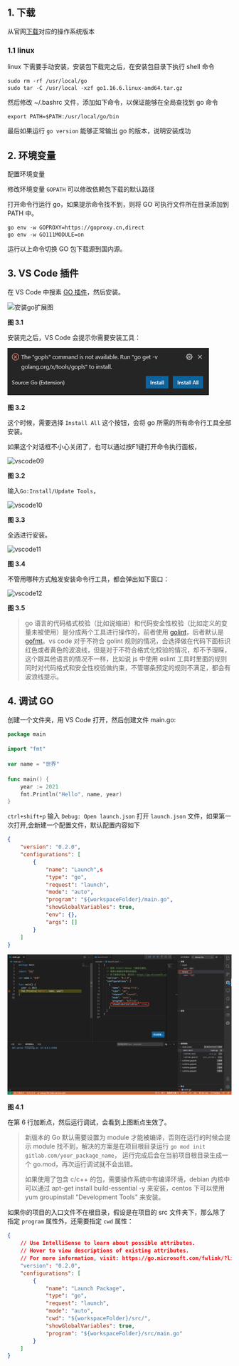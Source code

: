 ## 1. 下载

从官网[下载](https://golang.org/dl/)对应的操作系统版本

### 1.1 linux

linux 下需要手动安装，安装包下载完之后，在安装包目录下执行 shell 命令

```shell
sudo rm -rf /usr/local/go
sudo tar -C /usr/local -xzf go1.16.6.linux-amd64.tar.gz
```

然后修改 ~/.bashrc 文件，添加如下命令，以保证能够在全局查找到 go 命令

```shell
export PATH=$PATH:/usr/local/go/bin
```

最后如果运行 `go version` 能够正常输出 go 的版本，说明安装成功



## 2. 环境变量

配置环境变量

修改环境变量 `GOPATH` 可以修改依赖包下载的默认路径

打开命令行运行 go，如果提示命令找不到，则将 GO 可执行文件所在目录添加到 PATH 中。

```shell
go env -w GOPROXY=https://goproxy.cn,direct
go env -w GO111MODULE=on
```

运行以上命令切换 GO 包下载源到国内源。

## 3. VS Code 插件

在 VS Code 中搜素 [GO 插件](https://marketplace.visualstudio.com/items?itemName=golang.Go)，然后安装。

![安装go扩展图](https://www.liwenzhou.com/images/Go/install_go_dev/vscode_plugin.png)

**图 3.1**

安装完之后，VS Code 会提示你需要安装工具：

![](images/install_tip.png)

**图 3.2**

这个时候，需要选择 `Install All` 这个按钮，会将 go 所需的所有命令行工具全部安装。

如果这个对话框不小心关闭了，也可以通过按F1键打开命令执行面板，

![vscode09](https://www.liwenzhou.com/images/Go/00_config_VSCode/vscode09.png)

**图 3.2**

输入`Go:Install/Update Tools`，

![vscode10](https://www.liwenzhou.com/images/Go/00_config_VSCode/vscode10.png)

**图 3.3**

全选进行安装。

![vscode11](https://www.liwenzhou.com/images/Go/00_config_VSCode/vscode11.png)

**图 3.4**

不管用哪种方式触发安装命令行工具，都会弹出如下窗口：

![vscode12](https://www.liwenzhou.com/images/Go/00_config_VSCode/vscode12.png)

**图 3.5**

> go 语言的代码格式校验（比如说缩进）和代码安全性校验（比如定义的变量未被使用）是分成两个工具进行操作的，前者使用 [golint](https://github.com/golang/lint)，后者默认是 [gofmt](https://golang.org/cmd/gofmt/)。vs code 对于不符合 golint 规则的情况，会选择做在代码下面标识红色或者黄色的波浪线，但是对于不符合格式化校验的情况，却不予理睬，这个跟其他语言的情况不一样，比如说 js 中使用 eslint 工具时里面的规则同时对代码格式和安全性校验做约束，不管哪条预定的规则不满足，都会有波浪线提示。



## 4. 调试 GO

创建一个文件夹，用 VS Code 打开，然后创建文件 main.go:

```go
package main

import "fmt"

var name = "世界"

func main() {
	year := 2021
	fmt.Println("Hello", name, year)
}

```



`ctrl+shift+p` 输入 `Debug: Open launch.json` 打开 `launch.json` 文件，如果第一次打开,会新建一个配置文件，默认配置内容如下

```json
{
    "version": "0.2.0",
    "configurations": [
        {
            "name": "Launch",s
            "type": "go",
            "request": "launch",
            "mode": "auto",
            "program": "${workspaceFolder}/main.go",
            "showGlobalVariables": true,
            "env": {},
            "args": []
        }
    ]
}
```

![](images/debug_go1.png)

**图 4.1**

在第 6 行加断点，然后运行调试，会看到上图断点生效了。

> 新版本的 Go 默认需要设置为 module 才能被编译，否则在运行的时候会提示 module 找不到，解决的方案是在项目根目录运行 `go mod init gitlab.com/your_package_name`， 运行完成后会在当前项目根目录生成一个 go.mod，再次运行调试就不会出错。
>
> 如果使用了包含 c/c++ 的包，需要操作系统中有编译环境，debian 内核中可以通过 apt-get install build-essential -y 来安装，centos 下可以使用 yum groupinstall "Development Tools" 来安装。

如果你的项目的入口文件不在根目录，假设是在项目的 src 文件夹下，那么除了指定 `program` 属性外，还需要指定 `cwd` 属性：

```json
{
    // Use IntelliSense to learn about possible attributes.
    // Hover to view descriptions of existing attributes.
    // For more information, visit: https://go.microsoft.com/fwlink/?linkid=830387
    "version": "0.2.0",
    "configurations": [
        {
            "name": "Launch Package",
            "type": "go",
            "request": "launch",
            "mode": "auto",
            "cwd": "${workspaceFolder}/src/",
            "showGlobalVariables": true,
            "program": "${workspaceFolder}/src/main.go"
        }
    ]
}
```


